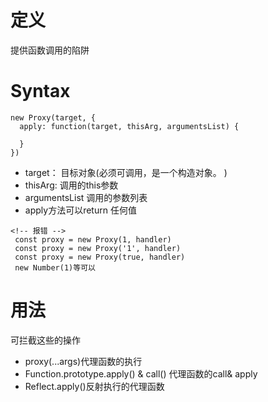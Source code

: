 # 定义
提供函数调用的陷阱

# Syntax
```
new Proxy(target, {
  apply: function(target, thisArg, argumentsList) {

  }
})
```

* target： 目标对象(必须可调用，是一个构造对象。 )
* thisArg: 调用的this参数
* argumentsList 调用的参数列表
* apply方法可以return 任何值
```
<!-- 报错 -->
 const proxy = new Proxy(1, handler)
 const proxy = new Proxy('1', handler)
 const proxy = new Proxy(true, handler)
 new Number(1)等可以

```

# 用法
可拦截这些的操作
* proxy(...args)代理函数的执行
* Function.prototype.apply() & call() 代理函数的call& apply
* Reflect.apply()反射执行的代理函数

